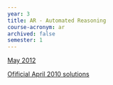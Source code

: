 ```yaml
---
year: 3
title: AR - Automated Reasoning
course-acronym: ar
archived: false
semester: 1
---
```


[May 2012](https://docs.google.com/document/d/1aqeSLI2MihZYdLfqH3CgBLfQdpF_pSQ_PrAKZ6mTQus/edit)

[Ofificial April 2010 solutions](https://docs.google.com/file/d/0B2AAOQQZ_8BxUFVEeEdZQVl6YUU/edit?usp=sharing)
